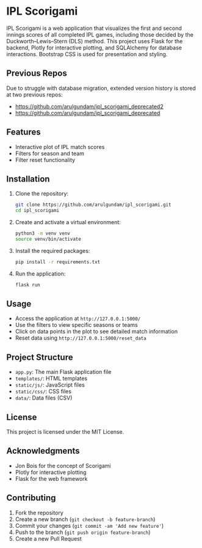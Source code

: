 # IPL Scorigami

IPL Scorigami is a web application that visualizes the first and second innings scores of all completed IPL games, including those decided by the Duckworth–Lewis–Stern (DLS) method. This project uses Flask for the backend, Plotly for interactive plotting, and SQLAlchemy for database interactions. Bootstrap CSS is used for presentation and styling.

## Previous Repos

Due to struggle with database migration, extended version history is stored at two previous repos:
- https://github.com/arulgundam/ipl_scorigami_deprecated2
- https://github.com/arulgundam/ipl_scorigami_deprecated

## Features

- Interactive plot of IPL match scores
- Filters for season and team
- Filter reset functionality

## Installation

1. Clone the repository:
    ```bash
    git clone https://github.com/arulgundam/ipl_scorigami.git
    cd ipl_scorigami
    ```

2. Create and activate a virtual environment:
    ```bash
    python3 -m venv venv
    source venv/bin/activate
    ```

3. Install the required packages:
    ```bash
    pip install -r requirements.txt

4. Run the application:
    ```bash
    flask run
    ```

## Usage

- Access the application at `http://127.0.0.1:5000/`
- Use the filters to view specific seasons or teams
- Click on data points in the plot to see detailed match information
- Reset data using `http://127.0.0.1:5000/reset_data`

## Project Structure

- `app.py`: The main Flask application file
- `templates/`: HTML templates
- `static/js/`: JavaScript files
- `static/css/`: CSS files
- `data/`: Data files (CSV)

## License

This project is licensed under the MIT License.

## Acknowledgments

- Jon Bois for the concept of Scorigami
- Plotly for interactive plotting
- Flask for the web framework

## Contributing

1. Fork the repository
2. Create a new branch (`git checkout -b feature-branch`)
3. Commit your changes (`git commit -am 'Add new feature'`)
4. Push to the branch (`git push origin feature-branch`)
5. Create a new Pull Request
